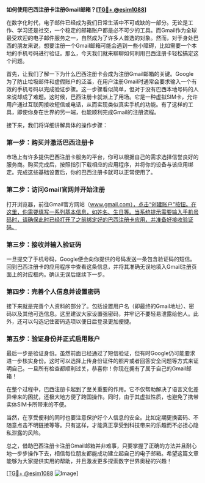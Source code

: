 **如何使用巴西注册卡注册Gmail邮箱？[[TG💪+ @esim1088](https://t.me/s/esim1088)]**

在数字化时代，电子邮件已经成为我们日常生活中不可或缺的一部分。无论是工作、学习还是社交，一个稳定的邮箱账户都是必不可少的工具。而Gmail作为全球最受欢迎的电子邮件服务之一，自然成为了许多人首选的对象。然而，对于身处巴西的朋友来说，想要注册一个Gmail邮箱可能会遇到一些小障碍，比如需要一个本地的手机号码进行验证。那么，今天我们就来聊聊如何利用巴西注册卡轻松搞定这个问题。

首先，让我们了解一下为什么巴西注册卡会成为注册Gmail邮箱的关键。Google为了防止垃圾邮件和虚假账户的泛滥，在用户注册Gmail时通常会要求输入一个有效的手机号码以完成验证步骤。这一步骤看似简单，但对于没有巴西本地号码的人来说却成了难题。这时候，巴西注册卡就派上了用场。它是一种虚拟SIM卡，允许用户通过互联网接收短信或电话，从而实现类似真实手机的功能。有了这样的工具，即使你身在世界的另一端，也能顺利完成Gmail的注册流程。

接下来，我们将详细讲解具体的操作步骤：

### 第一步：购买并激活巴西注册卡

市场上有许多提供巴西注册卡服务的平台，你可以根据自己的需求选择信誉良好的服务商。购买完成后，按照指引下载相应的应用程序，并将你的设备与该应用绑定。完成这些基础设置后，你的巴西注册卡就可以正常使用了。

### 第二步：访问Gmail官网并开始注册

打开浏览器，前往Gmail官方网站（www.gmail.com），点击“创建账户”按钮。在这里，你需要填写一系列基本信息，如姓名、生日等。当系统提示需要输入手机号码时，请确保此时已经打开了之前绑定好的巴西注册卡应用，并准备好接收验证码。

### 第三步：接收并输入验证码

一旦提交了手机号码，Google便会向你提供的号码发送一条包含验证码的短信。回到巴西注册卡的应用程序中查看这条信息，并将其准确无误地填入Gmail注册页面上的对应框内。确认无误后继续下一步。

### 第四步：完善个人信息并设置密码

接下来就是完善个人资料的部分了。包括设置用户名（即最终的Gmail地址）、密码以及其他可选信息。这里建议大家设置强密码，并牢记不要轻易泄露给他人。此外，还可以勾选记住密码选项以便日后登录更加便捷。

### 第五步：验证身份并正式启用账户

最后一步是验证身份。虽然前面已经通过了短信验证，但有时Google仍可能要求进一步核实身份。这时可以选择上传身份证件的照片或者回答安全问题等方式来证明自己。一旦所有检查都顺利过关，恭喜你！你现在拥有了属于自己的Gmail邮箱！

在整个过程中，巴西注册卡起到了至关重要的作用。它不仅帮助解决了语言文化差异带来的困扰，还极大地方便了跨国操作。同时，由于其虚拟性质，也避免了携带实体SIM卡所带来的不便。

当然，在享受便利的同时也要注意保护好个人信息的安全。比如定期更换密码、不随意点击不明链接等等。只有这样，才能真正享受到科技带来的乐趣而不必担心隐私泄露的风险。

总之，借助巴西注册卡注册Gmail邮箱并非难事，只要掌握了正确的方法并且耐心地一步步操作下去，相信每位朋友都能成功建立起自己的电子邮箱。希望这篇文章能够为大家提供实用的帮助，并且激发更多探索数字世界奥秘的兴趣！

[[TG💪+ @esim1088](https://t.me/s/esim1088) ![Image](https://i.postimg.cc/4NQfJmqS/Snipaste-2025-05-13-00-14-12.png)]